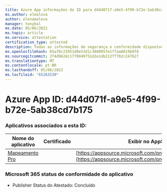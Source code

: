 ```yaml
---
title: Azure App informações de ID para d44d071f-a9e5-4f99-b72e-5ab38cd7b175
ms.author: elmalova
author: elenamalova
manager: tonybal
ms.date: 05/06/2022
ms.topic: article
ms.service: attestation
certification_type: attested
description: Todas as informações de segurança e conformidade disponíveis para d44d071f-a9e5-4f99-b72e-5ab38cd7b175.
ms.openlocfilehash: 65af8c23951d9e53d1c380095fe1f7aa8019b9f8
ms.sourcegitcommit: 2f4d962dc1778849751d2e1db212ff702c247627
ms.translationtype: MT
ms.contentlocale: pt-BR
ms.lasthandoff: 05/06/2022
ms.locfileid: "65263530"
---
```

# <a name="azure-app-id-d44d071f-a9e5-4f99-b72e-5ab38cd7b175"></a>Azure App ID: d44d071f-a9e5-4f99-b72e-5ab38cd7b175


### <a name="apps-associated-with-this-id"></a>Aplicativos associados a esta ID:
| **Nome do aplicativo** | **Certificado** | **Exibir no AppSource** |
|--------------|---------------|-----------------------|
| [Mapeamento Pro](../forward/WA200003434.md) |  | [https://appsource.microsoft.com/product/office/WA200003434](https://appsource.microsoft.com/product/office/WA200003434) |

### <a name="microsoft-365-app-compliance-status"></a>Microsoft 365 status de conformidade do aplicativo
- Publisher Status do Atestado: Concluído
